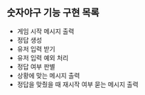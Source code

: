 ## 숫자야구 기능 구현 목록

- 게임 시작 메시지 출력
- 정답 생성
- 유저 입력 받기
- 유저 입력 예외 처리
- 정답 여부 판별
- 상황에 맞는 메시지 출력
- 정답을 맞췄을 때 재시작 여부 묻는 메시지 출력